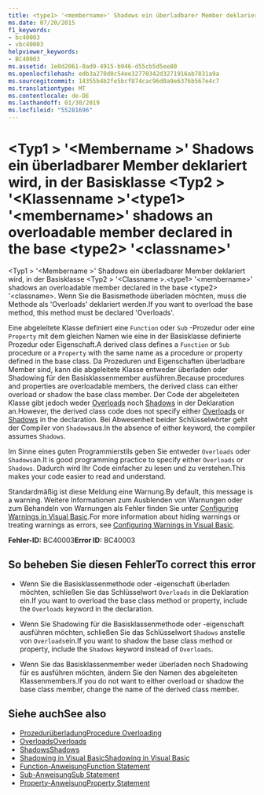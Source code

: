 ```yaml
---
title: <type1> '<membername>' Shadows ein überladbarer Member deklariert wird, in der Basisklasse <type2> '<classname>'
ms.date: 07/20/2015
f1_keywords:
- bc40003
- vbc40003
helpviewer_keywords:
- BC40003
ms.assetid: 1e0d2061-0ad9-4915-b946-d55cb5d5ee80
ms.openlocfilehash: edb3a270d0c54ee32770342d3271916ab7831a9a
ms.sourcegitcommit: 14355b4b2fe5bcf874cac96d0a9e6376b567e4c7
ms.translationtype: MT
ms.contentlocale: de-DE
ms.lasthandoff: 01/30/2019
ms.locfileid: "55281696"
---
```

# <a name="type1-membername-shadows-an-overloadable-member-declared-in-the-base-type2-classname"></a><span data-ttu-id="067d9-102">\<Typ1 > '\<Membername >' Shadows ein überladbarer Member deklariert wird, in der Basisklasse \<Typ2 > '\<Klassenname >'</span><span class="sxs-lookup"><span data-stu-id="067d9-102">\<type1> '\<membername>' shadows an overloadable member declared in the base \<type2> '\<classname>'</span></span>
<span data-ttu-id="067d9-103">\<Typ1 > '\<Membername >' Shadows ein überladbarer Member deklariert wird, in der Basisklasse \<Typ2 > '\<Classname >.</span><span class="sxs-lookup"><span data-stu-id="067d9-103">\<type1> '\<membername>' shadows an overloadable member declared in the base \<type2> '\<classname>.</span></span> <span data-ttu-id="067d9-104">Wenn Sie die Basismethode überladen möchten, muss die Methode als 'Overloads' deklariert werden.</span><span class="sxs-lookup"><span data-stu-id="067d9-104">If you want to overload the base method, this method must be declared 'Overloads'.</span></span>  
  
 <span data-ttu-id="067d9-105">Eine abgeleitete Klasse definiert eine `Function` oder `Sub` -Prozedur oder eine `Property` mit dem gleichen Namen wie eine in der Basisklasse definierte Prozedur oder Eigenschaft.</span><span class="sxs-lookup"><span data-stu-id="067d9-105">A derived class defines a `Function` or `Sub` procedure or a `Property` with the same name as a procedure or property defined in the base class.</span></span> <span data-ttu-id="067d9-106">Da Prozeduren und Eigenschaften überladbare Member sind, kann die abgeleitete Klasse entweder überladen oder Shadowing für den Basisklassenmember ausführen.</span><span class="sxs-lookup"><span data-stu-id="067d9-106">Because procedures and properties are overloadable members, the derived class can either overload or shadow the base class member.</span></span> <span data-ttu-id="067d9-107">Der Code der abgeleiteten Klasse gibt jedoch weder [Overloads](../../visual-basic/language-reference/modifiers/overloads.md) noch [Shadows](../../visual-basic/language-reference/modifiers/shadows.md) in der Deklaration an.</span><span class="sxs-lookup"><span data-stu-id="067d9-107">However, the derived class code does not specify either [Overloads](../../visual-basic/language-reference/modifiers/overloads.md) or [Shadows](../../visual-basic/language-reference/modifiers/shadows.md) in the declaration.</span></span> <span data-ttu-id="067d9-108">Bei Abwesenheit beider Schlüsselwörter geht der Compiler von `Shadows`aus.</span><span class="sxs-lookup"><span data-stu-id="067d9-108">In the absence of either keyword, the compiler assumes `Shadows`.</span></span>  
  
 <span data-ttu-id="067d9-109">Im Sinne eines guten Programmierstils geben Sie entweder `Overloads` oder `Shadows`an.</span><span class="sxs-lookup"><span data-stu-id="067d9-109">It is good programming practice to specify either `Overloads` or `Shadows`.</span></span> <span data-ttu-id="067d9-110">Dadurch wird Ihr Code einfacher zu lesen und zu verstehen.</span><span class="sxs-lookup"><span data-stu-id="067d9-110">This makes your code easier to read and understand.</span></span>  
  
 <span data-ttu-id="067d9-111">Standardmäßig ist diese Meldung eine Warnung.</span><span class="sxs-lookup"><span data-stu-id="067d9-111">By default, this message is a warning.</span></span> <span data-ttu-id="067d9-112">Weitere Informationen zum Ausblenden von Warnungen oder zum Behandeln von Warnungen als Fehler finden Sie unter [Configuring Warnings in Visual Basic](/visualstudio/ide/configuring-warnings-in-visual-basic).</span><span class="sxs-lookup"><span data-stu-id="067d9-112">For more information about hiding warnings or treating warnings as errors, see [Configuring Warnings in Visual Basic](/visualstudio/ide/configuring-warnings-in-visual-basic).</span></span>  
  
 <span data-ttu-id="067d9-113">**Fehler-ID:** BC40003</span><span class="sxs-lookup"><span data-stu-id="067d9-113">**Error ID:** BC40003</span></span>  
  
## <a name="to-correct-this-error"></a><span data-ttu-id="067d9-114">So beheben Sie diesen Fehler</span><span class="sxs-lookup"><span data-stu-id="067d9-114">To correct this error</span></span>  
  
-   <span data-ttu-id="067d9-115">Wenn Sie die Basisklassenmethode oder -eigenschaft überladen möchten, schließen Sie das Schlüsselwort `Overloads` in die Deklaration ein.</span><span class="sxs-lookup"><span data-stu-id="067d9-115">If you want to overload the base class method or property, include the `Overloads` keyword in the declaration.</span></span>  
  
-   <span data-ttu-id="067d9-116">Wenn Sie Shadowing für die Basisklassenmethode oder -eigenschaft ausführen möchten, schließen Sie das Schlüsselwort `Shadows` anstelle von `Overloads`ein.</span><span class="sxs-lookup"><span data-stu-id="067d9-116">If you want to shadow the base class method or property, include the `Shadows` keyword instead of `Overloads`.</span></span>  
  
-   <span data-ttu-id="067d9-117">Wenn Sie das Basisklassenmember weder überladen noch Shadowing für es ausführen möchten, ändern Sie den Namen des abgeleiteten Klassenmembers.</span><span class="sxs-lookup"><span data-stu-id="067d9-117">If you do not want to either overload or shadow the base class member, change the name of the derived class member.</span></span>  
  
## <a name="see-also"></a><span data-ttu-id="067d9-118">Siehe auch</span><span class="sxs-lookup"><span data-stu-id="067d9-118">See also</span></span>
- [<span data-ttu-id="067d9-119">Prozedurüberladung</span><span class="sxs-lookup"><span data-stu-id="067d9-119">Procedure Overloading</span></span>](../../visual-basic/programming-guide/language-features/procedures/procedure-overloading.md)
- [<span data-ttu-id="067d9-120">Overloads</span><span class="sxs-lookup"><span data-stu-id="067d9-120">Overloads</span></span>](../../visual-basic/language-reference/modifiers/overloads.md)
- [<span data-ttu-id="067d9-121">Shadows</span><span class="sxs-lookup"><span data-stu-id="067d9-121">Shadows</span></span>](../../visual-basic/language-reference/modifiers/shadows.md)
- [<span data-ttu-id="067d9-122">Shadowing in Visual Basic</span><span class="sxs-lookup"><span data-stu-id="067d9-122">Shadowing in Visual Basic</span></span>](../../visual-basic/programming-guide/language-features/declared-elements/shadowing.md)
- [<span data-ttu-id="067d9-123">Function-Anweisung</span><span class="sxs-lookup"><span data-stu-id="067d9-123">Function Statement</span></span>](../../visual-basic/language-reference/statements/function-statement.md)
- [<span data-ttu-id="067d9-124">Sub-Anweisung</span><span class="sxs-lookup"><span data-stu-id="067d9-124">Sub Statement</span></span>](../../visual-basic/language-reference/statements/sub-statement.md)
- [<span data-ttu-id="067d9-125">Property-Anweisung</span><span class="sxs-lookup"><span data-stu-id="067d9-125">Property Statement</span></span>](../../visual-basic/language-reference/statements/property-statement.md)
